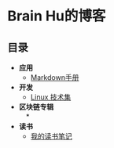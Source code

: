 # Brain Hu的博客

## 目录
* **应用**
  * [Markdown手册](MARKDOWN.md)
* **开发**
  * [Linux 技术集](LINUX.md)
* **区块链专辑**  
　* 
* **读书**
  * [我的读书笔记](READING.md)  

